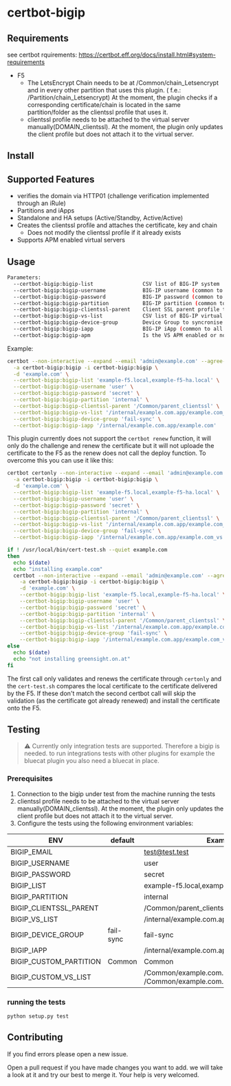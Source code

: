 # certbot-bigip

## Requirements

see certbot rquirements: <https://certbot.eff.org/docs/install.html#system-requirements>

* F5
  * The LetsEncrypt Chain needs to be at /Common/chain_Letsencrypt and in every other partition that uses this plugin. ( f.e.: /Partition/chain_Letsencrypt)
      At the moment, the plugin checks if a corresponding certificate/chain is located in the same partition/folder as the clientssl profile that uses it.
  * clientssl profile needs to be attached to the virtual server manually(DOMAIN_clientssl). At the moment, the plugin only updates the client profile but does not attach it to the virtual server.

## Install

## Supported Features

* verifies the domain via HTTP01 (challenge verification implemented through an iRule)
* Partitions and iApps
* Standalone and HA setups (Active/Standby, Active/Active)
* Creates the clientssl profile and attaches the certificate, key and chain
  * Does not modify the clientssl profile if it already exists
* Supports APM enabled virtual servers

## Usage

```bash
Parameters:
  --certbot-bigip:bigip-list                CSV list of BIG-IP system  hostnames or addresses, all have to be in the same cluster
  --certbot-bigip:bigip-username            BIG-IP username (common to all listed BIG-IP systems)
  --certbot-bigip:bigip-password            BIG-IP password (common to all listed BIG-IP systems)
  --certbot-bigip:bigip-partition           BIG-IP partition (common to all listed BIG-IP systems)
  --certbot-bigip:bigip-clientssl-parent    Client SSL parent profile to inherit default values from
  --certbot-bigip:bigip-vs-list             CSV list of BIG-IP virtual server names, optionally including partition
  --certbot-bigip:bigip-device-group        Device Group to syncronise configuration
  --certbot-bigip:bigip-iapp                BIG-IP iApp (common to all listed BIG-IP systems)
  --certbot-bigip:bigip-apm                 Is the VS APM enabled or not
```

Example:

```bash
certbot --non-interactive --expand --email 'admin@example.com' --agree-tos \
  -a certbot-bigip:bigip -i certbot-bigip:bigip \
  -d 'example.com' \
  --certbot-bigip:bigip-list 'example-f5.local,example-f5-ha.local' \
  --certbot-bigip:bigip-username 'user' \
  --certbot-bigip:bigip-password 'secret' \
  --certbot-bigip:bigip-partition 'internal' \
  --certbot-bigip:bigip-clientssl-parent '/Common/parent_clientssl' \
  --certbot-bigip:bigip-vs-list '/internal/example.com.app/example.com_vs' \
  --certbot-bigip:bigip-device-group 'fail-sync' \
  --certbot-bigip:bigip-iapp '/internal/example.com.app/example.com'
```

This plugin currently does not support the ```certbot renew``` function, it will only do the challenge and renew the certificate but it will not uploade the certificate to the F5 as the renew does not call the deploy function. To overcome this you can use it like this:

```bash
certbot certonly --non-interactive --expand --email 'admin@example.com' --agree-tos \
  -a certbot-bigip:bigip -i certbot-bigip:bigip \
  -d 'example.com' \
  --certbot-bigip:bigip-list 'example-f5.local,example-f5-ha.local' \
  --certbot-bigip:bigip-username 'user' \
  --certbot-bigip:bigip-password 'secret' \
  --certbot-bigip:bigip-partition 'internal' \
  --certbot-bigip:bigip-clientssl-parent '/Common/parent_clientssl' \
  --certbot-bigip:bigip-vs-list '/internal/example.com.app/example.com_vs' \
  --certbot-bigip:bigip-device-group 'fail-sync' \
  --certbot-bigip:bigip-iapp '/internal/example.com.app/example.com_vs'

if ! /usr/local/bin/cert-test.sh --quiet example.com
then
  echo $(date)
  echo "installing example.com"
  certbot --non-interactive --expand --email 'admin@example.com' --agree-tos \
    -a certbot-bigip:bigip -i certbot-bigip:bigip \
    -d 'example.com' \
    --certbot-bigip:bigip-list 'example-f5.local,example-f5-ha.local' \
    --certbot-bigip:bigip-username 'user' \
    --certbot-bigip:bigip-password 'secret' \
    --certbot-bigip:bigip-partition 'internal' \
    --certbot-bigip:bigip-clientssl-parent '/Common/parent_clientssl' \
    --certbot-bigip:bigip-vs-list '/internal/example.com.app/example.com_vs' \
    --certbot-bigip:bigip-device-group 'fail-sync' \
    --certbot-bigip:bigip-iapp '/internal/example.com.app/example.com_vs'
else
  echo $(date)
  echo "not installing greensight.on.at"
fi
```

The first call only validates and renews the certificate through ```certonly``` and the ```cert-test.sh``` compares the local certificate to the certificate delivered by the F5. If these don't match the second certbot call will skip the validation (as the certificate got already renewed) and install the certificate onto the F5.

## Testing
> :warning: Currently only integration tests are supported. Therefore a bigip is needed. to run integrations tests with other plugins for example the bluecat plugin you also need a bluecat in place.

### Prerequisites

1. Connection to the bigip under test from the machine running the tests
2. clientssl profile needs to be attached to the virtual server manually(DOMAIN_clientssl). At the moment, the plugin only updates the client profile but does not attach it to the virtual server.
3.  Configure the tests using the following environment variables:

| ENV                    | default   | Example                                                      |
| ---------------------- | --------- | ------------------------------------------------------------ |
| BIGIP_EMAIL            |           | test@test.test                                               |
| BIGIP_USERNAME         |           | user                                                         |
| BIGIP_PASSWORD         |           | secret                                                       |
| BIGIP_LIST             |           | example-f5.local,example-f5-ha.local                         |
| BIGIP_PARTITION        |           | internal                                                     |
| BIGIP_CLIENTSSL_PARENT |           | /Common/parent_clientssl                                     |
| BIGIP_VS_LIST          |           | /internal/example.com.app/example.com_vs                     |
| BIGIP_DEVICE_GROUP     | fail-sync | fail-sync                                                    |
| BIGIP_IAPP             |           | /internal/example.com.app/example.com                        |
| BIGIP_CUSTOM_PARTITION | Common    | Common                                                       |
| BIGIP_CUSTOM_VS_LIST   |           | /Common/example.com.app/example1.com_vs, /Common/example.com.app/example2.com_vs |
### running the tests

`python setup.py test`

## Contributing

If you find errors please open a new issue.

Open a pull request if you have made changes you want to add. we will take a look at it and try our best to merge it. Your help is very welcomed. 
 
